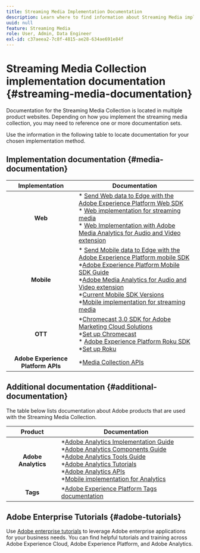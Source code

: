 ```yaml
---
title: Streaming Media Implementation Documentation
description: Learn where to find information about Streaming Media implementations.
uuid: null
feature: Streaming Media
role: User, Admin, Data Engineer
exl-id: c37aeea2-7c8f-4815-ae28-634ae691e84f
---
```

# Streaming Media Collection implementation documentation {#streaming-media-documentation}

Documentation for the Streaming Media Collection is located in multiple product websites. Depending on how you implement the streaming media collection, you may need to reference one or more documentation sets.

Use the information in the following table to locate documentation for your chosen implementation method.

## Implementation documentation {#media-documentation}

| Implementation | Documentation  |
|:-----------------------:|----------------|
| **Web** | * [Send Web data to Edge with the Adobe Experience Platform Web SDK](/help/implementation/edge/edge-web-sdk.md) <br> * [Web implementation for streaming media](/help/implementation/media-sdk/setup/web-implementation.md) <br>* [Web Implementation with Adobe Media Analytics for Audio and Video extension ](https://experienceleague.adobe.com/docs/experience-platform/tags/extensions/adobe/media-analytics-3x/overview.html?lang=en) |
| **Mobile**      | * [Send Mobile data to Edge with the Adobe Experience Platform mobile SDK](/help/implementation/edge/edge-mobile-sdk.md) <br> *[Adobe Experience Platform Mobile SDK Guide](https://developer.adobe.com/client-sdks/documentation/) <br> *[Adobe Media Analytics for Audio and Video extension](https://developer.adobe.com/client-sdks/documentation/adobe-media-analytics/)<br> *[Current Mobile SDK Versions](https://developer.adobe.com/client-sdks/documentation/current-sdk-versions/) <br> *[Mobile implementation for streaming media](/help/implementation/media-sdk/setup/mobile-implementation.md)| |  |
| **OTT**    | *[Chromecast 3.0 SDK for Adobe Marketing Cloud Solutions](https://adobe-marketing-cloud.github.io/media-sdks/reference/chromecast/)<br> *[Set up Chromecast](/help/implementation/media-sdk/setup/set-up-chromecast.md)<br> * [Adobe Experience Platform Roku SDK](/help/implementation/edge/implementation-edge.md) <br> *[Set up Roku](/help/implementation/media-sdk/setup/set-up-roku.md) |
| **Adobe Experience Platform APIs**  | *[Media Collection APIs](/help/implementation/media-collection-api/mc-api-overview.md)|

## Additional documentation {#additional-documentation}

The table below lists documentation about Adobe products that are used with the Streaming Media Collection.

| Product | Documentation  |
|:-----------------------:|----------------|
| **Adobe Analytics**    | *[Adobe Analytics Implementation Guide](https://experienceleague.adobe.com/docs/analytics/implementation/home.html?lang=en)<br>  *[Adobe Analytics Components Guide](https://experienceleague.adobe.com/docs/analytics/components/home.html?lang=en)<br> *[Adobe Analytics Tools Guide](https://experienceleague.adobe.com/docs/analytics/analyze/home.html?lang=en)<br> *[Adobe Analytics Tutorials](https://experienceleague.adobe.com/docs/analytics.html?lang=en#tutorials) <br> *[Adobe Analytics APIs](https://developer.adobe.com/analytics-apis/docs/2.0/)<br> *[Mobile implementation for Analytics](https://developer.adobe.com/client-sdks/documentation/adobe-analytics/)|
| **Tags**      | *[Adobe Experience Platform Tags documentation](https://experienceleague.adobe.com/docs/experience-platform/tags/home.html) |

## Adobe Enterprise Tutorials {#adobe-tutorials}

Use [Adobe enterprise tutorials](https://experienceleague.adobe.com/docs/home-tutorials.html) to leverage Adobe enterprise applications for your business needs. You can find helpful tutorials and training across Adobe Experience Cloud, Adobe Experience Platform, and Adobe Analytics.
